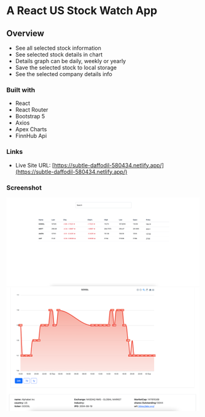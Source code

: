 # A React US Stock Watch App

## Overview

- See all selected stock information
- See selected stock details in chart
- Details graph can be daily, weekly or yearly
- Save the selected stock to local storage
- See the selected company details info

### Built with

- React
- React Router
- Bootstrap 5
- Axios
- Apex Charts
- FinnHub Api

### Links

- Live Site URL: [https://subtle-daffodil-580434.netlify.app/](https://subtle-daffodil-580434.netlify.app/)

### Screenshot

![](./1.png)
![](./2.png)

